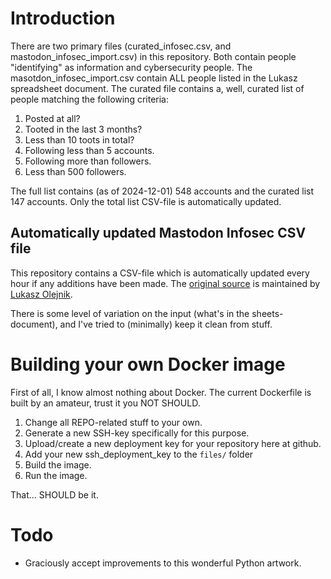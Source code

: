 # Introduction
There are two primary files (curated_infosec.csv, and mastodon_infosec_import.csv) in this repository. Both contain people "identifying" as information and cybersecurity people. The masotdon_infosec_import.csv contain ALL people listed in the Lukasz spreadsheet document. The curated file contains a, well,  curated list of people matching the following criteria:

1. Posted at all?
2. Tooted in the last 3 months?
3. Less than 10 toots in total?
4. Following less than 5 accounts.
5. Following more than followers.
6. Less than 500 followers.

The full list contains (as of 2024-12-01) 548 accounts and the curated list 147 accounts. Only the total list CSV-file is automatically updated.

## Automatically updated Mastodon Infosec CSV file
This repository contains a CSV-file which is automatically updated every hour if any additions have been made. The [original source](https://docs.google.com/spreadsheets/d/1t13k5_cNhP9_TgoUmqDZk2ROkWkF6Bg3O5269vKIqWw/view) is maintained by [Lukasz Olejnik](https://mastodon.social/@LukaszOlejnik).

There is some level of variation on the input (what's in the sheets-document), and I've tried to (minimally) keep it clean from stuff.

# Building your own Docker image

First of all, I know almost nothing about Docker. The current Dockerfile is built by an amateur, trust it you NOT SHOULD.

1. Change all REPO-related stuff to your own.
2. Generate a new SSH-key specifically for this purpose.
3. Upload/create a new deployment key for your repository here at github.
4. Add your new ssh_deployment_key to the `files/` folder
5. Build the image.
6. Run the image.

That... SHOULD be it.

# Todo
- Graciously accept improvements to this wonderful Python artwork.
